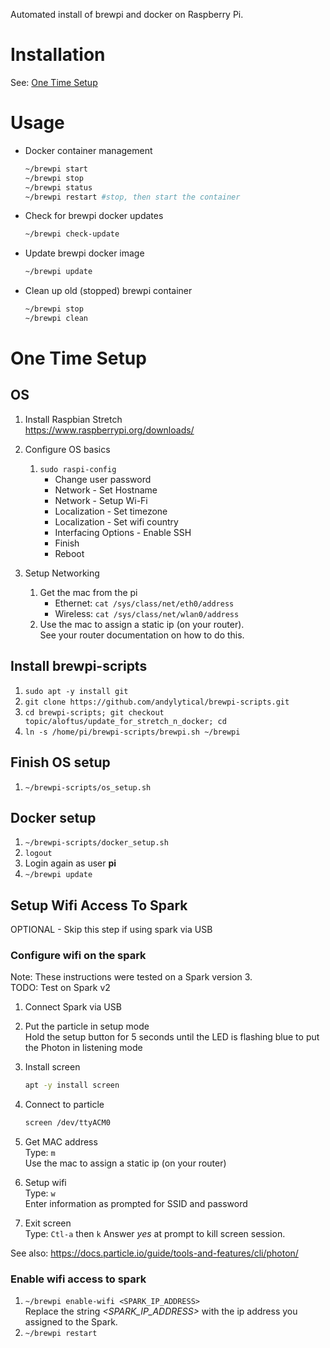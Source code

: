 Automated install of brewpi and docker on Raspberry Pi.

# Installation
See: [One Time Setup](#one-time-setup)

# Usage
* Docker container management
  ```bash
  ~/brewpi start
  ~/brewpi stop
  ~/brewpi status
  ~/brewpi restart #stop, then start the container
  ```

* Check for brewpi docker updates
  ```bash
  ~/brewpi check-update
  ```

* Update brewpi docker image
  ```bash
  ~/brewpi update
  ```

* Clean up old (stopped) brewpi container
  ```bash
  ~/brewpi stop
  ~/brewpi clean
  ```

# One Time Setup

## OS
1. Install Raspbian Stretch \
   https://www.raspberrypi.org/downloads/

1. Configure OS basics
   1. `sudo raspi-config`
      * Change user password
      * Network - Set Hostname
      * Network - Setup Wi-Fi
      * Localization - Set timezone
      * Localization - Set wifi country
      * Interfacing Options - Enable SSH
      * Finish
      * Reboot

1. Setup Networking
   1. Get the mac from the pi
      * Ethernet: `cat /sys/class/net/eth0/address`
      * Wireless: `cat /sys/class/net/wlan0/address`
   1. Use the mac to assign a static ip (on your router). \
      See your router documentation on how to do this.

## Install brewpi-scripts
1. `sudo apt -y install git`
1. `git clone https://github.com/andylytical/brewpi-scripts.git`
1. `cd brewpi-scripts; git checkout topic/aloftus/update_for_stretch_n_docker; cd`
1. `ln -s /home/pi/brewpi-scripts/brewpi.sh ~/brewpi`

## Finish OS setup
1. `~/brewpi-scripts/os_setup.sh`

## Docker setup
1. `~/brewpi-scripts/docker_setup.sh`
1. `logout`
1. Login again as user __pi__
1. `~/brewpi update`

## Setup Wifi Access To Spark
OPTIONAL - Skip this step if using spark via USB

### Configure wifi on the spark
Note: These instructions were tested on a Spark version 3. \
TODO: Test on Spark v2

1. Connect Spark via USB

1. Put the particle in setup mode \
   Hold the setup button for 5 seconds until the LED is flashing blue to put the Photon in listening mode

1. Install screen
   ```bash
   apt -y install screen
   ```

1. Connect to particle
   ```bash
   screen /dev/ttyACM0
   ```

1. Get MAC address \
   Type: `m` \
   Use the mac to assign a static ip (on your router)

1. Setup wifi \
   Type: `w` \
   Enter information as prompted for SSID and password

1. Exit screen \
   Type: `Ctl-a` then `k`
   Answer _yes_ at prompt to kill screen session.

See also: https://docs.particle.io/guide/tools-and-features/cli/photon/

### Enable wifi access to spark
1. `~/brewpi enable-wifi <SPARK_IP_ADDRESS>` \
    Replace the string _<SPARK_IP_ADDRESS>_ with the ip address you assigned
    to the Spark.
1. `~/brewpi restart`

